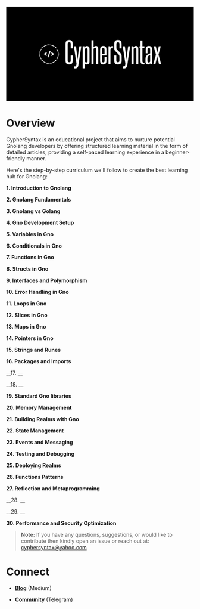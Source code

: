 ![Alt Image](https://github.com/Danish-Mahboob/CypherSyntax/blob/59c7984cfa85a5f215d67bdd50527b515f7880ed/Banner.jpg)

# Overview

CypherSyntax is an educational project that aims to nurture potential Gnolang developers by offering structured learning material in the form of detailed articles, providing a self-paced learning experience in a beginner-friendly manner.

Here's the step-by-step curriculum we'll follow to create the best learning hub for Gnolang:

__1. Introduction to Gnolang__

__2. Gnolang Fundamentals__

__3. Gnolang vs Golang__

__4. Gno Development Setup__

__5. Variables in Gno__

__6. Conditionals in Gno__

__7. Functions in Gno__

__8. Structs in Gno__

__9. Interfaces and Polymorphism__

__10. Error Handling in Gno__

__11. Loops in Gno__

__12. Slices in Gno__

__13. Maps in Gno__

__14. Pointers in Gno__

__15. Strings and Runes__

__16. Packages and Imports__

__17. __

__18. __

__19. Standard Gno libraries__

__20. Memory Management__

__21. Building Realms with Gno__

__22. State Management__

__23. Events and Messaging__

__24. Testing and Debugging__

__25. Deploying Realms__

__26. Functions Patterns__

__27. Reflection and Metaprogramming__

__28. __

__29. __

__30. Performance and Security Optimization__

>__Note:__ If you have any questions, suggestions, or would like to contribute then kindly open an issue or reach out at: cyphersyntax@yahoo.com

# Connect
+ __[Blog](https://medium.com/@cyphersyntax)__ (Medium)

+ __[Community](https://t.me/cyphersyntax)__ (Telegram)

